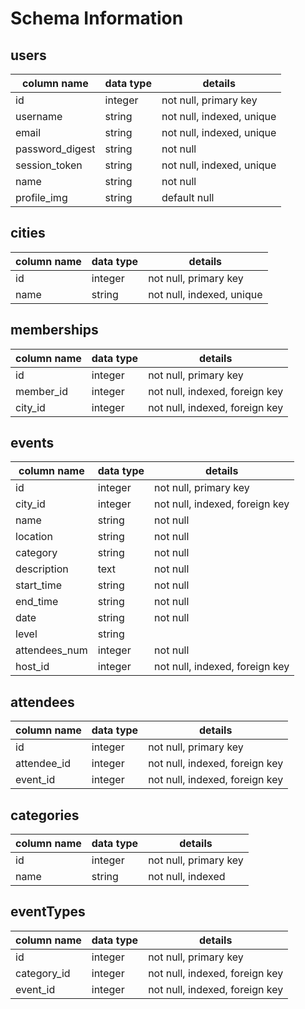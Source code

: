 # Schema Information 

## users
| column name    | data type | details                   |
| -------------- | --------- | ------------------------- |
| id             | integer   | not null, primary key     |
| username       | string    | not null, indexed, unique |
| email          | string    | not null, indexed, unique |
| password_digest| string    | not null                  |
| session_token  | string    | not null, indexed, unique |
| name           | string    | not null                  |
| profile_img    | string    | default null              |

## cities 
| column name | data type | details                    |
| ----------- | --------- | -------------------------- |
| id          | integer   | not null, primary key      |
| name        | string    | not null, indexed, unique  |

## memberships 
| column name | data type | details                        |
| ----------- | --------- | ------------------------------ |
| id          | integer   | not null, primary key          |
| member_id   | integer   | not null, indexed, foreign key |
| city_id     | integer   | not null, indexed, foreign key |

## events 
| column name    | data type | details                        |
| -------------- | --------- | ---------------------------    |
| id             | integer   | not null, primary key          |
| city_id        | integer   | not null, indexed, foreign key |
| name           | string    | not null                       |
| location       | string    | not null                       |
| category       | string    | not null                       |
| description    | text      | not null                       |
| start_time     | string    | not null                       |
| end_time       | string    | not null                       |
| date           | string    | not null                       |
| level          | string    |                                |
| attendees_num  | integer   | not null                       |
| host_id        | integer   | not null, indexed, foreign key |

## attendees 
| column name   | data type | details                         |
| ------------- | --------- | ------------------------------- |
| id            | integer   | not null, primary key           |
| attendee_id   | integer   | not null, indexed, foreign key  |
| event_id      | integer   | not null, indexed, foreign key  |

## categories 
| column name | data type | details                           |
| ----------- | --------- | --------------------------------- |
| id          | integer   | not null, primary key             |
| name        | string    | not null, indexed                 |

## eventTypes 
| column name   | data type | details                         |
| ------------- | --------- | ------------------------------- |
| id            | integer   | not null, primary key           |
| category_id   | integer   | not null, indexed, foreign key  |
| event_id      | integer   | not null, indexed, foreign key  |
